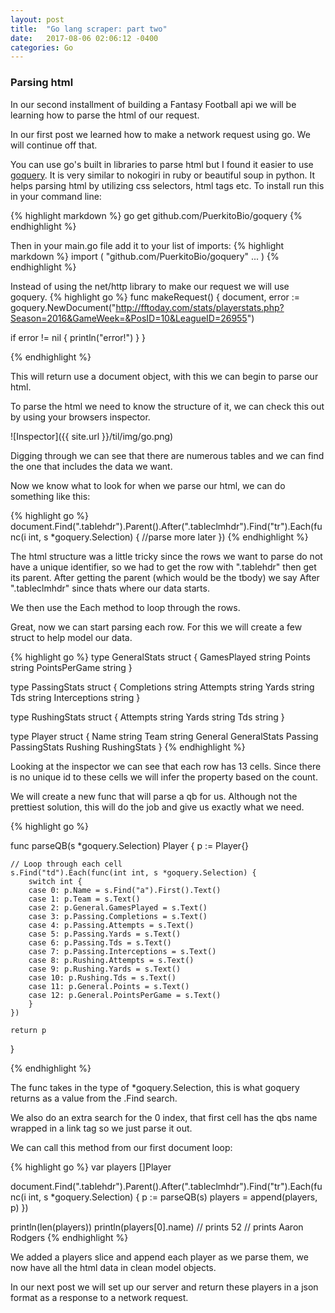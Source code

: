 ```yaml
---
layout: post
title:  "Go lang scraper: part two"
date:   2017-08-06 02:06:12 -0400
categories: Go
---
```


### Parsing html

In our second installment of building a Fantasy Football api we will be learning how to parse the html of our request.

In our first post we learned how to make a network request using go.  We will continue off that.

You can use go's built in libraries to parse html but I found it easier to use [goquery](https://github.com/PuerkitoBio/goquery). It is very similar to nokogiri in ruby or beautiful soup in python.  It helps parsing html by utilizing css selectors, html tags etc. To install run this in your command line:

{% highlight markdown %}
go get github.com/PuerkitoBio/goquery
{% endhighlight %}

Then in your main.go file add it to your list of imports:
{% highlight markdown %}
import (
	"github.com/PuerkitoBio/goquery"
  ...
)
{% endhighlight %}

Instead of using the net/http library to make our request we will use goquery.
{% highlight go %}
func makeRequest() {
  document, error := goquery.NewDocument("http://fftoday.com/stats/playerstats.php?Season=2016&GameWeek=&PosID=10&LeagueID=26955")

  if error != nil {
    println("error!")
  }
}

{% endhighlight %}


This will return use a document object, with this we can begin to parse our html.

To parse the html we need to know the structure of it, we can check this out by using your browsers inspector.  

![Inspector]({{ site.url }}/til/img/go.png)


Digging through we can see that there are numerous tables and we can find the one that includes the data we want.

Now we know what to look for when we parse our html, we can do something like this:


{% highlight go %}
document.Find(".tablehdr").Parent().After(".tableclmhdr").Find("tr").Each(func(i int, s *goquery.Selection) {
	//parse more later
})
{% endhighlight %}

The html structure was a little tricky since the rows we want to parse do not have a unique identifier, so we had to get the row with ".tablehdr" then get its parent.  After getting the parent (which would be the tbody) we say After ".tableclmhdr" since thats where our data starts.

We then use the Each method to loop through the rows.

Great, now we can start parsing each row. For this we will create a few struct to help model our data.

{% highlight go %}
type GeneralStats struct {
	GamesPlayed string
	Points string
	PointsPerGame string
}

type PassingStats struct {
	Completions string
	Attempts string
	Yards string
	Tds string
	Interceptions string
}

type RushingStats struct {
	Attempts string
	Yards string
	Tds string
}

type Player struct {
	Name string
	Team string
	General GeneralStats
	Passing PassingStats
	Rushing RushingStats
}
{% endhighlight %}


Looking at the inspector we can see that each row has 13 cells.  Since there is no unique id to these cells we will infer the property based on the count.

We will create a new func that will parse a qb for us.  Although not the prettiest solution, this will do the job and give us exactly what we need.

{% highlight go %}

func parseQB(s *goquery.Selection) Player {
	p := Player{}

	// Loop through each cell
	s.Find("td").Each(func(int int, s *goquery.Selection) {
		switch int {
		case 0: p.Name = s.Find("a").First().Text()
		case 1: p.Team = s.Text()
		case 2: p.General.GamesPlayed = s.Text()
		case 3:	p.Passing.Completions = s.Text()
		case 4: p.Passing.Attempts = s.Text()
		case 5: p.Passing.Yards = s.Text()
		case 6: p.Passing.Tds = s.Text()
		case 7: p.Passing.Interceptions = s.Text()
		case 8: p.Rushing.Attempts = s.Text()
		case 9: p.Rushing.Yards = s.Text()
		case 10: p.Rushing.Tds = s.Text()
		case 11: p.General.Points = s.Text()
		case 12: p.General.PointsPerGame = s.Text()
		}
	})

	return p
}

{% endhighlight %}

The func takes in the type of *goquery.Selection, this is what goquery returns as a value from the .Find search.

We also do an extra search for the 0 index, that first cell has the qbs name wrapped in a link tag so we just parse it out.

We can call this method from our first document loop:

{% highlight go %}
var players []Player

document.Find(".tablehdr").Parent().After(".tableclmhdr").Find("tr").Each(func(i int, s *goquery.Selection) {
	p := parseQB(s)
	players = append(players, p)
})

println(len(players))
println(players[0].name)
// prints 52
// prints Aaron Rodgers
{% endhighlight %}

We added a players slice and append each player as we parse them, we now have all the html data in clean model objects.

In our next post we will set up our server and return these players in a json format as a response to a network request.
